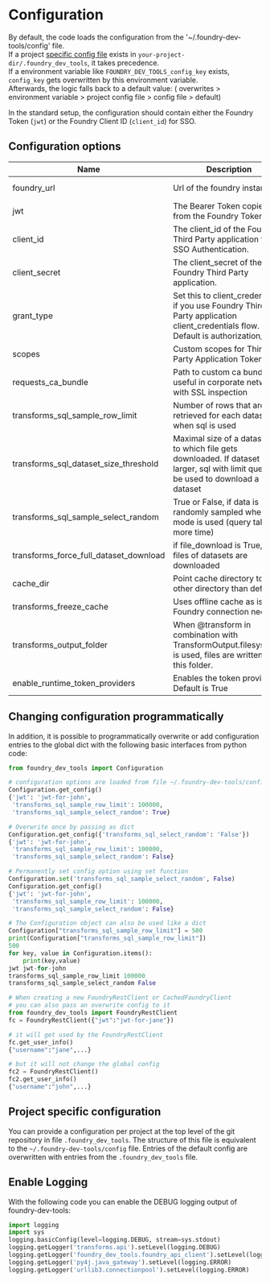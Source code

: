 # Configuration

By default, the code loads the configuration from the '~/.foundry-dev-tools/config' file.  
If a project [specific config file](#project-specific-configuration) exists in `your-project-dir/.foundry_dev_tools`, it takes precedence.  
If a environment variable like `FOUNDRY_DEV_TOOLS_config_key` exists, `config_key` gets overwritten by this environment variable.  
Afterwards, the logic falls back to a default value: ( overwrites > environment variable > project config file > config file > default)

In the standard setup, the configuration should contain either the Foundry Token (`jwt`) or the Foundry Client
ID (`client_id`) for SSO.

## Configuration options

| Name                                   | Description                                                                                                                                       | Values                                 |
|----------------------------------------|---------------------------------------------------------------------------------------------------------------------------------------------------|----------------------------------------|
| foundry_url                            | Url of the foundry instance.                                                                                                                      | e.g. https://foundry.example.com       |
| jwt                                    | The Bearer Token copied from the Foundry Token Page                                                                                               | eyJhb...                               |
| client_id                              | The client_id of the Foundry Third Party application for SSO Authentication.                                                                      | ...                                    |
| client_secret                          | The client_secret of the Foundry Third Party application.                                                                                         | ...                                    |
| grant_type                             | Set this to client_credentials if you use Foundry Third Party application client_credentials flow. Default is authorization_code                  | authorization_code, client_credentials |
| scopes                                 | Custom scopes for Third Party Application Tokens                                                                                                  | "api:read-data offline_access"         |
| requests_ca_bundle                     | Path to custom ca bundle file, useful in corporate networks with SSL inspection                                                                   | not set                                |
| transforms_sql_sample_row_limit        | Number of rows that are retrieved for each dataset when sql is used                                                                               | 5000                                   |
| transforms_sql_dataset_size_threshold  | Maximal size of a dataset up to which file gets downloaded. If dataset is larger, sql with limit query will be used to download a partial dataset | 500                                    |
| transforms_sql_sample_select_random    | True or False, if data is randomly sampled when SQL mode is used (query takes more time)                                                          | True or False                          |
| transforms_force_full_dataset_download | if file_download is True, all files of datasets are downloaded                                                                                    | True or False                          |
| cache_dir                              | Point cache directory to other directory than default                                                                                             | ~/.foundry-dev-tools/cache             |
| transforms_freeze_cache                | Uses offline cache as is; no Foundry connection needed                                                                                            | True or False (default: False)         |
| transforms_output_folder               | When @transform in combination with TransformOutput.filesystem() is used, files are written to this folder.                                       | /projectA/local_files                  |
| enable_runtime_token_providers         | Enables the token providers, Default is True                                                                                                      | True or False                          |

## Changing configuration programmatically

In addition, it is possible to programmatically overwrite or add configuration entries to the global dict with
the following basic interfaces from python code:

```python
from foundry_dev_tools import Configuration

# configuration options are loaded from file ~/.foundry-dev-tools/config
Configuration.get_config()
{'jwt': 'jwt-for-john',
 'transforms_sql_sample_row_limit': 100000,
 'transforms_sql_sample_select_random': True}

# Overwrite once by passing as dict
Configuration.get_config({'transforms_sql_select_random': 'False'})
{'jwt': 'jwt-for-john',
 'transforms_sql_sample_row_limit': 100000,
 'transforms_sql_sample_select_random': False}

# Permanently set config option using set function
Configuration.set('transforms_sql_sample_select_random', False)
Configuration.get_config()
{'jwt': 'jwt-for-john',
 'transforms_sql_sample_row_limit': 100000,
 'transforms_sql_sample_select_random': False}

# The Configuration object can also be used like a dict
Configuration["transforms_sql_sample_row_limit"] = 500
print(Configuration["transforms_sql_sample_row_limit"])
500
for key, value in Configuration.items():
    print(key,value)
jwt jwt-for-john
transforms_sql_sample_row_limit 100000
transforms_sql_sample_select_random False

# When creating a new FoundryRestClient or CachedFoundryClient
# you can also pass an overwrite config to it
from foundry_dev_tools import FoundryRestClient
fc = FoundryRestClient({"jwt":"jwt-for-jane"})

# it will get used by the FoundryRestClient
fc.get_user_info()
{"username":"jane",...}

# but it will not change the global config
fc2 = FoundryRestClient()
fc2.get_user_info()
{"username":"john",...}
```

## Project specific configuration

You can provide a configuration per project at the top level of the git repository in file `.foundry_dev_tools`.
The structure of this file is equivalent to the `~/.foundry-dev-tools/config` file. Entries of the default config are
overwritten with entries from the `.foundry_dev_tools` file.

## Enable Logging

With the following code you can enable the DEBUG logging output of foundry-dev-tools:

```python
import logging
import sys
logging.basicConfig(level=logging.DEBUG, stream=sys.stdout)
logging.getLogger('transforms.api').setLevel(logging.DEBUG)
logging.getLogger('foundry_dev_tools.foundry_api_client').setLevel(logging.DEBUG)
logging.getLogger('py4j.java_gateway').setLevel(logging.ERROR)
logging.getLogger('urllib3.connectionpool').setLevel(logging.ERROR)
```

